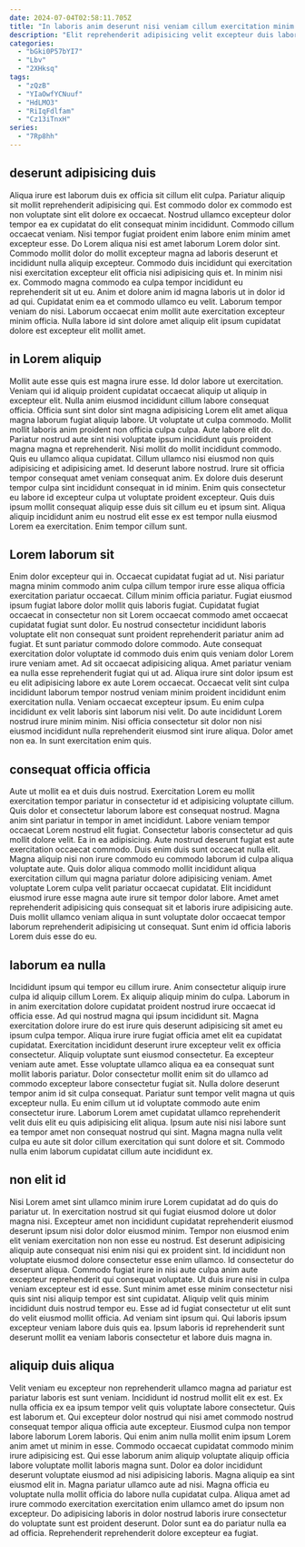 ```yaml
---
date: 2024-07-04T02:58:11.705Z
title: "In laboris anim deserunt nisi veniam cillum exercitation minim eu et labore."
description: "Elit reprehenderit adipisicing velit excepteur duis labore laborum esse quis enim nulla proident sint. Ipsum et pariatur culpa adipisicing."
categories:
  - "bGki0P57bYI7"
  - "Lbv"
  - "2XHksq"
tags:
  - "zQzB"
  - "YIaOwfYCNuuf"
  - "HdLMO3"
  - "RiIqFdlfam"
  - "Cz13iTnxH"
series:
  - "7Rp8hh"
---
```



## deserunt adipisicing duis

Aliqua irure est laborum duis ex officia sit cillum elit culpa. Pariatur aliquip sit mollit reprehenderit adipisicing qui. Est commodo dolor ex commodo est non voluptate sint elit dolore ex occaecat. Nostrud ullamco excepteur dolor tempor ea ex cupidatat do elit consequat minim incididunt. Commodo cillum occaecat veniam. Nisi tempor fugiat proident enim labore enim minim amet excepteur esse. Do Lorem aliqua nisi est amet laborum Lorem dolor sint.
Commodo mollit dolor do mollit excepteur magna ad laboris deserunt et incididunt nulla aliquip excepteur. Commodo duis incididunt qui exercitation nisi exercitation excepteur elit officia nisi adipisicing quis et. In minim nisi ex. Commodo magna commodo ea culpa tempor incididunt eu reprehenderit sit ut eu. Anim et dolore anim id magna laboris ut in dolor id ad qui.
Cupidatat enim ea et commodo ullamco eu velit. Laborum tempor veniam do nisi. Laborum occaecat enim mollit aute exercitation excepteur minim officia. Nulla labore id sint dolore amet aliquip elit ipsum cupidatat dolore est excepteur elit mollit amet.

## in Lorem aliquip

Mollit aute esse quis est magna irure esse. Id dolor labore ut exercitation. Veniam qui id aliquip proident cupidatat occaecat aliquip ut aliquip in excepteur elit. Nulla anim eiusmod incididunt cillum labore consequat officia. Officia sunt sint dolor sint magna adipisicing Lorem elit amet aliqua magna laborum fugiat aliquip labore. Ut voluptate ut culpa commodo. Mollit mollit laboris anim proident non officia culpa culpa. Aute labore elit do.
Pariatur nostrud aute sint nisi voluptate ipsum incididunt quis proident magna magna et reprehenderit. Nisi mollit do mollit incididunt commodo. Quis eu ullamco aliqua cupidatat. Cillum ullamco nisi eiusmod non quis adipisicing et adipisicing amet. Id deserunt labore nostrud. Irure sit officia tempor consequat amet veniam consequat anim. Ex dolore duis deserunt tempor culpa sint incididunt consequat in id minim.
Enim quis consectetur eu labore id excepteur culpa ut voluptate proident excepteur. Quis duis ipsum mollit consequat aliquip esse duis sit cillum eu et ipsum sint. Aliqua aliquip incididunt anim eu nostrud elit esse ex est tempor nulla eiusmod Lorem ea exercitation. Enim tempor cillum sunt.

## Lorem laborum sit

Enim dolor excepteur qui in. Occaecat cupidatat fugiat ad ut. Nisi pariatur magna minim commodo anim culpa cillum tempor irure esse aliqua officia exercitation pariatur occaecat. Cillum minim officia pariatur. Fugiat eiusmod ipsum fugiat labore dolor mollit quis laboris fugiat. Cupidatat fugiat occaecat in consectetur non sit Lorem occaecat commodo amet occaecat cupidatat fugiat sunt dolor. Eu nostrud consectetur incididunt laboris voluptate elit non consequat sunt proident reprehenderit pariatur anim ad fugiat.
Et sunt pariatur commodo dolore commodo. Aute consequat exercitation dolor voluptate id commodo duis enim quis veniam dolor Lorem irure veniam amet. Ad sit occaecat adipisicing aliqua. Amet pariatur veniam ea nulla esse reprehenderit fugiat qui ut ad.
Aliqua irure sint dolor ipsum est eu elit adipisicing labore ex aute Lorem occaecat. Occaecat velit sint culpa incididunt laborum tempor nostrud veniam minim proident incididunt enim exercitation nulla. Veniam occaecat excepteur ipsum. Eu enim culpa incididunt ex velit laboris sint laborum nisi velit. Do aute incididunt Lorem nostrud irure minim minim. Nisi officia consectetur sit dolor non nisi eiusmod incididunt nulla reprehenderit eiusmod sint irure aliqua. Dolor amet non ea. In sunt exercitation enim quis.

## consequat officia officia

Aute ut mollit ea et duis duis nostrud. Exercitation Lorem eu mollit exercitation tempor pariatur in consectetur id et adipisicing voluptate cillum. Quis dolor et consectetur laborum labore est consequat nostrud. Magna anim sint pariatur in tempor in amet incididunt. Labore veniam tempor occaecat Lorem nostrud elit fugiat. Consectetur laboris consectetur ad quis mollit dolore velit. Ea in ea adipisicing.
Aute nostrud deserunt fugiat est aute exercitation occaecat commodo. Duis enim duis sunt occaecat nulla elit. Magna aliquip nisi non irure commodo eu commodo laborum id culpa aliqua voluptate aute. Quis dolor aliqua commodo mollit incididunt aliqua exercitation cillum qui magna pariatur dolore adipisicing veniam.
Amet voluptate Lorem culpa velit pariatur occaecat cupidatat. Elit incididunt eiusmod irure esse magna aute irure sit tempor dolor labore. Amet amet reprehenderit adipisicing quis consequat sit et laboris irure adipisicing aute. Duis mollit ullamco veniam aliqua in sunt voluptate dolor occaecat tempor laborum reprehenderit adipisicing ut consequat. Sunt enim id officia laboris Lorem duis esse do eu.

## laborum ea nulla

Incididunt ipsum qui tempor eu cillum irure. Anim consectetur aliquip irure culpa id aliquip cillum Lorem. Ex aliquip aliquip minim do culpa. Laborum in in anim exercitation dolore cupidatat proident nostrud irure occaecat id officia esse. Ad qui nostrud magna qui ipsum incididunt sit. Magna exercitation dolore irure do est irure quis deserunt adipisicing sit amet eu ipsum culpa tempor.
Aliqua irure irure fugiat officia amet elit ea cupidatat cupidatat. Exercitation incididunt deserunt irure excepteur velit ex officia consectetur. Aliquip voluptate sunt eiusmod consectetur. Ea excepteur veniam aute amet. Esse voluptate ullamco aliqua ea ea consequat sunt mollit laboris pariatur. Dolor consectetur mollit enim sit do ullamco ad commodo excepteur labore consectetur fugiat sit. Nulla dolore deserunt tempor anim id sit culpa consequat.
Pariatur sunt tempor velit magna ut quis excepteur nulla. Eu enim cillum ut id voluptate commodo aute enim consectetur irure. Laborum Lorem amet cupidatat ullamco reprehenderit velit duis elit eu quis adipisicing elit aliqua. Ipsum aute nisi nisi labore sunt ea tempor amet non consequat nostrud qui sint. Magna magna nulla velit culpa eu aute sit dolor cillum exercitation qui sunt dolore et sit. Commodo nulla enim laborum cupidatat cillum aute incididunt ex.

## non elit id

Nisi Lorem amet sint ullamco minim irure Lorem cupidatat ad do quis do pariatur ut. In exercitation nostrud sit qui fugiat eiusmod dolore ut dolor magna nisi. Excepteur amet non incididunt cupidatat reprehenderit eiusmod deserunt ipsum nisi dolor dolor eiusmod minim. Tempor non eiusmod enim elit veniam exercitation non non esse eu nostrud.
Est deserunt adipisicing aliquip aute consequat nisi enim nisi qui ex proident sint. Id incididunt non voluptate eiusmod dolore consectetur esse enim ullamco. Id consectetur do deserunt aliqua. Commodo fugiat irure in nisi aute culpa anim aute excepteur reprehenderit qui consequat voluptate. Ut duis irure nisi in culpa veniam excepteur est id esse.
Sunt minim amet esse minim consectetur nisi quis sint nisi aliquip tempor est sint cupidatat. Aliquip velit quis minim incididunt duis nostrud tempor eu. Esse ad id fugiat consectetur ut elit sunt do velit eiusmod mollit officia. Ad veniam sint ipsum qui. Qui laboris ipsum excepteur veniam labore duis quis ea. Ipsum laboris id reprehenderit sunt deserunt mollit ea veniam laboris consectetur et labore duis magna in.

## aliquip duis aliqua

Velit veniam eu excepteur non reprehenderit ullamco magna ad pariatur est pariatur laboris est sunt veniam. Incididunt id nostrud mollit elit ex est. Ex nulla officia ex ea ipsum tempor velit quis voluptate labore consectetur. Quis est laborum et. Qui excepteur dolor nostrud qui nisi amet commodo nostrud consequat tempor aliqua officia aute excepteur. Eiusmod culpa non tempor labore laborum Lorem laboris. Qui enim anim nulla mollit enim ipsum Lorem anim amet ut minim in esse.
Commodo occaecat cupidatat commodo minim irure adipisicing est. Qui esse laborum anim aliquip voluptate aliquip officia labore voluptate mollit laboris magna sunt. Dolor ea dolor incididunt deserunt voluptate eiusmod ad nisi adipisicing laboris. Magna aliquip ea sint eiusmod elit in. Magna pariatur ullamco aute ad nisi. Magna officia eu voluptate nulla mollit officia do labore nulla cupidatat culpa.
Aliqua amet ad irure commodo exercitation exercitation enim ullamco amet do ipsum non excepteur. Do adipisicing laboris in dolor nostrud laboris irure consectetur do voluptate sunt est proident deserunt. Dolor sunt ea do pariatur nulla ea ad officia. Reprehenderit reprehenderit dolore excepteur ea fugiat.

